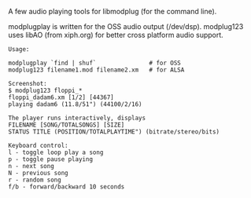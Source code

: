 A few audio playing tools for libmodplug (for the command line).

modplugplay is written for the OSS audio output (/dev/dsp).
modplug123 uses libAO (from xiph.org) for better cross platform audio support.

```
Usage:

modplugplay `find | shuf`               # for OSS
modplug123 filename1.mod filename2.xm   # for ALSA

Screenshot:
$ modplug123 floppi_*
floppi_dadam6.xm [1/2] [44367]
playing dadam6 (11.8/51") (44100/2/16)    

The player runs interactively, displays
FILENAME [SONG/TOTALSONGS] [SIZE]
STATUS TITLE (POSITION/TOTALPLAYTIME") (bitrate/stereo/bits)

Keyboard control:
l - toggle loop play a song
p - toggle pause playing
n - next song
N - previous song
r - random song
f/b - forward/backward 10 seconds
```

